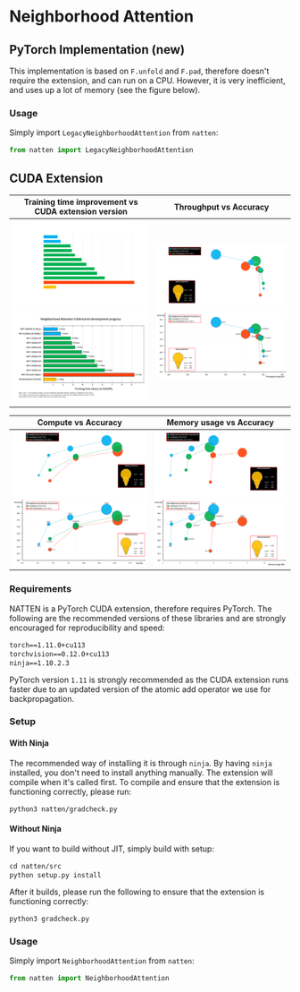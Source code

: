 # Neighborhood Attention

## PyTorch Implementation (new)
This implementation is based on `F.unfold` and `F.pad`, therefore doesn't require the extension, and can run on a CPU.
However, it is very inefficient, and uses up a lot of memory (see the figure below).
### Usage
Simply import `LegacyNeighborhoodAttention` from `natten`:
```python
from natten import LegacyNeighborhoodAttention
```

## CUDA Extension

Training time improvement vs CUDA extension version | Throughput vs Accuracy
:-------------------------:|:-------------------------:
![computeplot_dark](../../assets/kernelplot_dark.png#gh-dark-mode-only) ![computeplot_light](../../assets/kernelplot_light.png#gh-light-mode-only) | ![NAT-Intro](../../assets/throughputplot_dark.png#gh-dark-mode-only) ![NAT-Intro](../../assets/throughputplot_light.png#gh-light-mode-only)


Compute vs Accuracy |  Memory usage vs Accuracy
:-------------------------:|:-------------------------:
![computeplot_dark](../../assets/computeplot_dark.png#gh-dark-mode-only) ![computeplot_light](../../assets/computeplot_light.png#gh-light-mode-only) | ![NAT-Intro](../../assets/memoryusage_dark.png#gh-dark-mode-only) ![NAT-Intro](../../assets/memoryusage_light.png#gh-light-mode-only) 


### Requirements
NATTEN is a PyTorch CUDA extension, therefore requires PyTorch. 
The following are the recommended versions of these libraries and are strongly encouraged for reproducibility and speed:
```shell
torch==1.11.0+cu113
torchvision==0.12.0+cu113
ninja==1.10.2.3
```
PyTorch version `1.11` is strongly recommended as the CUDA extension runs faster due to an updated 
version of the atomic add operator we use for backpropagation.

### Setup
#### With Ninja
The recommended way of installing it is through `ninja`. 
By having `ninja` installed, you don't need to install anything manually. 
The extension will compile when it's called first.
To compile and ensure that the extension is functioning correctly, please run:
```
python3 natten/gradcheck.py
```

#### Without Ninja
If you want to build without JIT, simply build with setup:
```shell
cd natten/src
python setup.py install
```
After it builds, please run the following to ensure that the extension is functioning correctly:
```
python3 gradcheck.py
```
### Usage
Simply import `NeighborhoodAttention` from `natten`:
```python
from natten import NeighborhoodAttention
```